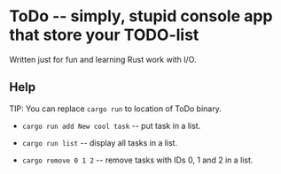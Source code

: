 # ToDo -- simply, stupid console app that store your TODO-list

Written just for fun and learning Rust work with I/O.

## Help

TIP: You can replace ```cargo run``` to location of ToDo binary.

* ```cargo run add New cool task``` -- put task in a list.

* ```cargo run list``` -- display all tasks in a list.

* ```cargo remove 0 1 2``` -- remove tasks with IDs 0, 1 and 2 in a list.
